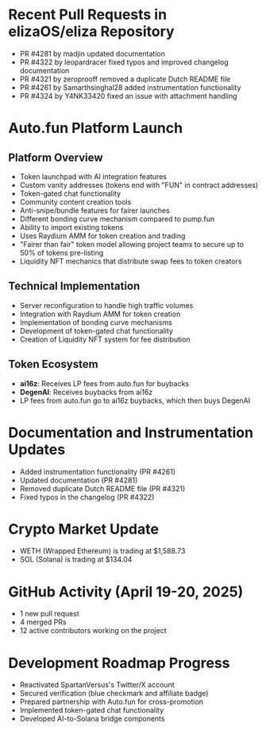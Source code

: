 # Recent Pull Requests in elizaOS/eliza Repository

- PR #4281 by madjin updated documentation
- PR #4322 by leopardracer fixed typos and improved changelog documentation
- PR #4321 by zeroprooff removed a duplicate Dutch README file
- PR #4261 by Samarthsinghal28 added instrumentation functionality
- PR #4324 by Y4NK33420 fixed an issue with attachment handling

# Auto.fun Platform Launch

## Platform Overview
- Token launchpad with AI integration features
- Custom vanity addresses (tokens end with "FUN" in contract addresses)
- Token-gated chat functionality
- Community content creation tools
- Anti-snipe/bundle features for fairer launches
- Different bonding curve mechanism compared to pump.fun
- Ability to import existing tokens
- Uses Raydium AMM for token creation and trading
- "Fairer than fair" token model allowing project teams to secure up to 50% of tokens pre-listing
- Liquidity NFT mechanics that distribute swap fees to token creators

## Technical Implementation
- Server reconfiguration to handle high traffic volumes
- Integration with Raydium AMM for token creation
- Implementation of bonding curve mechanisms
- Development of token-gated chat functionality
- Creation of Liquidity NFT system for fee distribution

## Token Ecosystem
- **ai16z**: Receives LP fees from auto.fun for buybacks
- **DegenAI**: Receives buybacks from ai16z
- LP fees from auto.fun go to ai16z buybacks, which then buys DegenAI

# Documentation and Instrumentation Updates
- Added instrumentation functionality (PR #4261)
- Updated documentation (PR #4281)
- Removed duplicate Dutch README file (PR #4321)
- Fixed typos in the changelog (PR #4322)

# Crypto Market Update
- WETH (Wrapped Ethereum) is trading at $1,588.73
- SOL (Solana) is trading at $134.04

# GitHub Activity (April 19-20, 2025)
- 1 new pull request
- 4 merged PRs
- 12 active contributors working on the project

# Development Roadmap Progress
- Reactivated SpartanVersus's Twitter/X account
- Secured verification (blue checkmark and affiliate badge)
- Prepared partnership with Auto.fun for cross-promotion
- Implemented token-gated chat functionality
- Developed AI-to-Solana bridge components